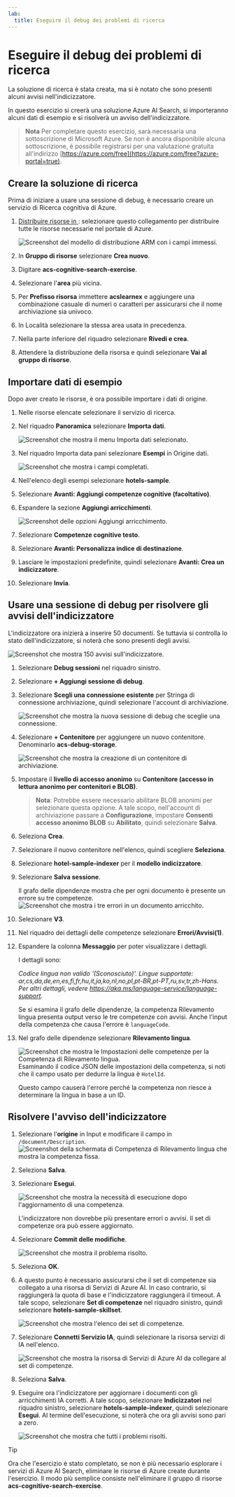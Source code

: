 ```yaml
---
lab:
  title: Eseguire il debug dei problemi di ricerca
---
```


# Eseguire il debug dei problemi di ricerca

La soluzione di ricerca è stata creata, ma si è notato che sono presenti alcuni avvisi nell'indicizzatore.

In questo esercizio si creerà una soluzione Azure AI Search, si importeranno alcuni dati di esempio e si risolverà un avviso dell'indicizzatore.

> **Nota** Per completare questo esercizio, sarà necessaria una sottoscrizione di Microsoft Azure. Se non è ancora disponibile alcuna sottoscrizione, è possibile registrarsi per una valutazione gratuita all'indirizzo [https://azure.com/free](https://azure.com/free?azure-portal=true).

## Creare la soluzione di ricerca

Prima di iniziare a usare una sessione di debug, è necessario creare un servizio di Ricerca cognitiva di Azure.

1. [Distribuire risorse in ](https://portal.azure.com/#create/Microsoft.Template/uri/https%3A%2F%2Fraw.githubusercontent.com%2FAzure-Samples%2Fazure-search-knowledge-mining%2Fmain%2Fazuredeploy.json): selezionare questo collegamento per distribuire tutte le risorse necessarie nel portale di Azure.

    ![Screenshot del modello di distribuzione ARM con i campi immessi.](../media/08-media/arm-template-deployment.png)

1. In **Gruppo di risorse** selezionare **Crea nuovo**.
1. Digitare **acs-cognitive-search-exercise**.
1. Selezionare l'**area** più vicina.
1. Per **Prefisso risorsa** immettere **acslearnex** e aggiungere una combinazione casuale di numeri o caratteri per assicurarsi che il nome archiviazione sia univoco.
1. In Località selezionare la stessa area usata in precedenza.
1. Nella parte inferiore del riquadro selezionare **Rivedi e crea**.
1. Attendere la distribuzione della risorsa e quindi selezionare **Vai al gruppo di risorse**.

## Importare dati di esempio

Dopo aver creato le risorse, è ora possibile importare i dati di origine.

1. Nelle risorse elencate selezionare il servizio di ricerca.

1. Nel riquadro **Panoramica** selezionare **Importa dati**.

      ![Screenshot che mostra il menu Importa dati selezionato.](../media/08-media/import-data.png)

1. Nel riquadro Importa data pani selezionare **Esempi** in Origine dati.

      ![Screenshot che mostra i campi completati.](../media/08-media/import-data-selection-screen-small.png)

1. Nell'elenco degli esempi selezionare **hotels-sample**.
1. Selezionare **Avanti: Aggiungi competenze cognitive (facoltativo)**.
1. Espandere la sezione **Aggiungi arricchimenti**.

    ![Screenshot delle opzioni Aggiungi arricchimento.](../media/08-media/add-enrichments.png)

1. Selezionare **Competenze cognitive testo**.
1. Selezionare **Avanti: Personalizza indice di destinazione**.
1. Lasciare le impostazioni predefinite, quindi selezionare **Avanti: Crea un indicizzatore**.
1. Selezionare **Invia**.

## Usare una sessione di debug per risolvere gli avvisi dell'indicizzatore

L'indicizzatore ora inizierà a inserire 50 documenti. Se tuttavia si controlla lo stato dell'indicizzatore, si noterà che sono presenti degli avvisi.

![Screenshot che mostra 150 avvisi sull'indicizzatore.](../media/08-media/indexer-warnings.png)

1. Selezionare **Debug sessioni** nel riquadro sinistro.

1. Selezionare **+ Aggiungi sessione di debug**.

1. Selezionare **Scegli una connessione esistente** per Stringa di connessione archiviazione, quindi selezionare l'account di archiviazione.

    ![Screenshot che mostra la nuova sessione di debug che sceglie una connessione.](../media/08-media/connect-storage.png)
1. Selezionare **+ Contenitore** per aggiungere un nuovo contenitore. Denominarlo **acs-debug-storage**.

    ![Screenshot che mostra la creazione di un contenitore di archiviazione.](../media/08-media/create-storage-container.png)

1. Impostare il **livello di accesso anonimo** su **Contenitore (accesso in lettura anonimo per contenitori e BLOB)**.

    > **Nota**: Potrebbe essere necessario abilitare BLOB anonimi per selezionare questa opzione. A tale scopo, nell'account di archiviazione passare a **Configurazione**, impostare **Consenti accesso anonimo BLOB** su **Abilitato**, quindi selezionare **Salva**.

1. Seleziona **Crea**.
1. Selezionare il nuovo contenitore nell'elenco, quindi scegliere **Seleziona**.
1. Selezionare **hotel-sample-indexer** per il **modello indicizzatore**.
1. Selezionare **Salva sessione**.

    Il grafo delle dipendenze mostra che per ogni documento è presente un errore su tre competenze.
    ![Screenshot che mostra i tre errori in un documento arricchito.](../media/08-media/warning-skill-selection.png)

1. Selezionare **V3**.
1. Nel riquadro dei dettagli delle competenze selezionare **Errori/Avvisi(1)**.
1. Espandere la colonna **Messaggio** per poter visualizzare i dettagli.

    I dettagli sono:

    *Codice lingua non valido '(Sconosciuto)'. Lingue supportate: ar,cs,da,de,en,es,fi,fr,hu,it,ja,ko,nl,no,pl,pt-BR,pt-PT,ru,sv,tr,zh-Hans. Per altri dettagli, vedere https://aka.ms/language-service/language-support.*

    Se si esamina il grafo delle dipendenze, la competenza Rilevamento lingua presenta output verso le tre competenze con avvisi. Anche l'input della competenza che causa l'errore è `languageCode`.

1. Nel grafo delle dipendenze selezionare **Rilevamento lingua**.

    ![Screenshot che mostra le Impostazioni delle competenze per la Competenza di Rilevamento lingua.](../media/08-media/language-detection-error.png)
    Esaminando il codice JSON delle impostazioni della competenza, si noti che il campo usato per dedurre la lingua è `HotelId`.

    Questo campo causerà l'errore perché la competenza non riesce a determinare la lingua in base a un ID.

## Risolvere l'avviso dell'indicizzatore

1. Selezionare l’**origine** in Input e modificare il campo in `/document/Description`.
    ![Screenshot della schermata di Competenza di Rilevamento lingua che mostra la competenza fissa.](../media/08-media/language-detection-fix.png)
1. Seleziona **Salva**.
1. Selezionare **Esegui**.

    ![Screenshot che mostra la necessità di esecuzione dopo l'aggiornamento di una competenza.](../media/08-media/rerun-debug-session.png)

    L'indicizzatore non dovrebbe più presentare errori o avvisi. Il set di competenze ora può essere aggiornato.

1. Selezionare **Commit delle modifiche**.

    ![Screenshot che mostra il problema risolto.](../media/08-media/error-fixed.png)
1. Seleziona **OK**.

1. A questo punto è necessario assicurarsi che il set di competenze sia collegato a una risorsa di Servizi di Azure AI. In caso contrario, si raggiungerà la quota di base e l'indicizzatore raggiungerà il timeout. A tale scopo, selezionare **Set di competenze** nel riquadro sinistro, quindi selezionare **hotels-sample-skillset**.

    ![Screenshot che mostra l'elenco dei set di competenze.](../media/08-media/update-skillset.png)
1. Selezionare **Connetti Servizio IA**, quindi selezionare la risorsa servizi di IA nell'elenco.

    ![Screenshot che mostra la risorsa di Servizi di Azure AI da collegare al set di competenze.](../media/08-media/skillset-attach-service.png)
1. Seleziona **Salva**.

1. Eseguire ora l'indicizzatore per aggiornare i documenti con gli arricchimenti IA corretti. A tale scopo, selezionare **Indicizzatori** nel riquadro sinistro, selezionare  **hotels-sample-indexer**, quindi selezionare **Esegui**.  Al termine dell'esecuzione, si noterà che ora gli avvisi sono pari a zero.

    ![Screenshot che mostra che tutti i problemi risolti.](../media/08-media/warnings-fixed-indexer.png)

> [!TIP]
> Ora che l'esercizio è stato completato, se non è più necessario esplorare i servizi di Azure AI Search, eliminare le risorse di Azure create durante l'esercizio. Il modo più semplice consiste nell'eliminare il gruppo di risorse **acs-cognitive-search-exercise**.
